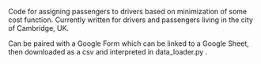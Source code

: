  Code for assigning passengers to drivers based on minimization of some cost function. Currently written for drivers and passengers living in the city of Cambridge, UK.

 Can be paired with a Google Form which can be linked to a Google Sheet, then downloaded as a csv and interpreted in data_loader.py .
